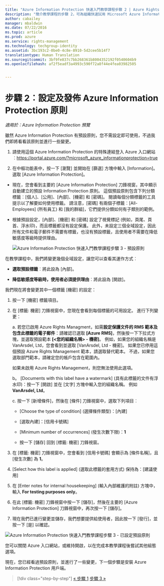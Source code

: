 ```yaml
---
title: "Azure Information Protection 快速入門教學課程步驟 2 | Azure Rights Management"
description: "簡介教學課程的步驟 2，可為組織快速試用 Microsoft Azure Information Protection，只有 4 個步驟，花費時間不超過 15 分鐘。"
author: cabailey
manager: mbaldwin
ms.date: 07/22/2016
ms.topic: article
ms.prod: azure
ms.service: rights-management
ms.technology: techgroup-identity
ms.assetid: 3bc193c2-0be0-4c8e-8910-5d2cee5b14f7
translationtype: Human Translation
ms.sourcegitcommit: 3bf9fe837c7bb268361b8004352192f0540604b9
ms.openlocfilehash: af2f5eadf3a4993c590f72a8f44e4fea03982505


---
```


# 步驟 2︰設定及發佈 Azure Information Protection 原則

*適用於：Azure Information Protection 預覽*

雖然 Azure Information Protection 有預設原則，您不需設定即可使用，不過我們即將看看該原則並進行一些變更。

1. 請使用這個 Azure Information Protection 的特殊連結登入 Azure 入口網站︰https://portal.azure.com/?microsoft_azure_informationprotection=true
 
2. 在中樞功能表中，按一下 [瀏覽] 並開始在 [篩選] 方塊中輸入 [Information]。 選取 [Azure Information Protection]。

- 現在，您會看到主要的 [Azure Information Protection] 刀鋒視窗，其中顯示自動建立的預設 Information Protection 原則。 這個預設原則包含下列分類標籤︰[個人]、[公用]、[內部]、[機密] 和 [密碼]。 閱讀每個分類標籤的工具提示以了解要如何使用標籤。 請注意，[密碼] 有兩個子標籤︰[All-Employees] (所有員工) 和 [我的群組]，它們提供分類如何有子類別的範例。

- 根據預設設定，[內部]、[機密] 和 [密碼] 設定了視覺標記 (例如，頁尾、頁首、浮水印)，而且標籤都沒有設定保護。 此外，未設定三個全域設定，因此所有文件和電子郵件不需要有標籤，也沒有預設標籤，且使用者不需要在降低敏感度等級時提供理由。

    ![Azure Information Protection 快速入門教學課程步驟 3 - 預設原則](../media/info-protect-policy.png)

在教學課程中，我們將變更幾個全域設定，讓您可以查看其運作方式︰

-  **選取預設標籤**︰將此設為 [內部]。

- **降低敏感度等級時，使用者必須提供理由**︰將此設為 [開啟]。

我們現在將會變更其中一個標籤 [機密] 的設定：

1. 按一下 [機密] 標籤項目。

2. 在 [標籤: 機密] 刀鋒視窗中，您現在會看到每個標籤的可用設定。 進行下列變更：

    a. 若您已啟用 Azure Rights Managment，如需**設定保護文件的 RMS 範本及包含此標籤的電子郵件**：請確認已選取 **[Azure RMS]**，然後按一下下拉式方塊，並選取預設範本 **[\<您的組織名稱> - 機密]**。 例如，如果您的組織名稱是 VanArsdel, Ltd，您會看到並選取 [VanArsdel, Ltd - 機密]。 如果您已停用這個預設 Azure Rights Management 範本，請選取替代範本。 不過，如果您選取部門範本，請確定您的帳戶包含在範圍內。

    如果未啟用 Azure Rights Management，則您無法使用此選項。

    b。 [Documents with this label have a watermark] (具有此標籤的文件有浮水印)：按一下 [開啟] 並在 [文字] 方塊中輸入您的組織名稱。 例如 **VanArsdel, Ltd**。 

    c. 按一下 [新增條件]，然後在 [條件] 刀鋒視窗中，選取下列項目︰

    - [Choose the type of condition] (選擇條件類型)：[內建]

    - [選取內建]：[信用卡號碼]

    - [Minimum number of occurrences] (發生次數下限)：**1**

    - 按一下 [儲存] 回到 [標籤: 機密] 刀鋒視窗。

3. 在 [標籤: 機密] 刀鋒視窗中，您會看到 [信用卡號碼] 會顯示為 [條件名稱]，且 [發生次數] 為 **1**。

4. [Select how this label is applied] (選取此標籤的套用方式) 保持為：[建議使用]

5. 在 [Enter notes for internal housekeeping] (輸入內部維護的附註) 方塊中，輸入 **For testing purposes only**。

6. 在此 [標籤: 機密] 刀鋒視窗中按一下 [儲存]，然後在主要的 [Azure Information Protection] 刀鋒視窗中，再次按一下 [儲存]。

7. 現在我們已進行變更並儲存，我們想要提供給使用者，因此按一下 [發行]，並按一下 [是] 以確認。

![Azure Information Protection 快速入門教學課程步驟 3 - 已設定預設原則](../media/info-protect-policy-configured.png)

您可以關閉 Azure 入口網站，或維持開啟，以在完成本教學課程後嘗試其他組態選項。

現在，您已經看過預設原則，並進行了一些變更，下一個步驟是安裝 Azure Information Protection 用戶端。


>[!div class="step-by-step"]
[&#171; 步驟 1](infoprotect-tutorial-step1.md)
[步驟 3 &#187;](infoprotect-tutorial-step3.md)


<!--HONumber=Jul16_HO4-->


